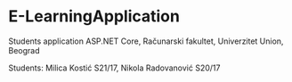 # E-LearningApplication
Students application ASP.NET Core, Računarski fakultet, Univerzitet Union, Beograd

Students:
Milica Kostić S21/17, 
Nikola Radovanović S20/17

